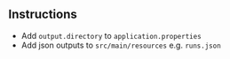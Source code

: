 Instructions
---
- Add `output.directory` to `application.properties`
- Add json outputs to `src/main/resources` e.g. `runs.json`